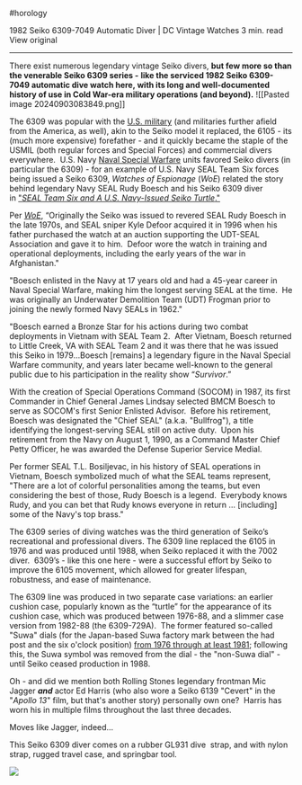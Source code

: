 #horology

1982 Seiko 6309-7049 Automatic Diver | DC Vintage Watches
3 min. read
View original

---

There exist numerous legendary vintage Seiko divers, **but few more so than the venerable Seiko 6309 series -** **like the serviced 1982 Seiko 6309-7049 automatic dive watch here, with its long and well-documented history of use in Cold War-era military operations (and beyond).** ![[Pasted image 20240903083849.png]]

The 6309 was popular with the [U.S. military](https://www.watchesofespionage.com/blogs/woe-dispatch/us-army-ranger-watches) (and militaries further afield from the America, as well), akin to the Seiko model it replaced, the 6105 - its (much more expensive) forefather - and it quickly became the staple of the USMIL (both regular forces and Special Forces) and commercial divers everywhere.  U.S. Navy [Naval Special Warfare](https://www.watchesofespionage.com/blogs/woe-dispatch/modern-navy-seal-watch-culture) units favored Seiko divers (in particular the 6309) - for an example of U.S. Navy SEAL Team Six forces being issued a Seiko 6309, _Watches of Espionage_ (_WoE_) related the story behind legendary Navy SEAL Rudy Boesch and his Seiko 6309 diver in ["_SEAL Team Six and A U.S. Navy-Issued Seiko Turtle_."](https://www.watchesofespionage.com/blogs/woe-disptach/seal-team-six-and-a-u-s-navy-issued-seiko-turtle)

Per [_WoE_](https://www.watchesofespionage.com/blogs/woe-dispatch/seal-team-six-and-a-u-s-navy-issued-seiko-turtle?_pos=1&_sid=d16cbd84b&_ss=r), “Originally the Seiko was issued to revered SEAL Rudy Boesch in the late 1970s, and SEAL sniper Kyle Defoor acquired it in 1996 when his father purchased the watch at an auction supporting the UDT-SEAL Association and gave it to him.  Defoor wore the watch in training and operational deployments, including the early years of the war in Afghanistan."

"Boesch enlisted in the Navy at 17 years old and had a 45-year career in Naval Special Warfare, making him the longest serving SEAL at the time.  He was originally an Underwater Demolition Team (UDT) Frogman prior to joining the newly formed Navy SEALs in 1962."

"Boesch earned a Bronze Star for his actions during two combat deployments in Vietnam with SEAL Team 2.  After Vietnam, Boesch returned to Little Creek, VA with SEAL Team 2 and it was there that he was issued this Seiko in 1979…Boesch [remains] a legendary figure in the Naval Special Warfare community, and years later became well-known to the general public due to his participation in the reality show “_Survivor_.”

With the creation of Special Operations Command (SOCOM) in 1987, its first Commander in Chief General James Lindsay selected BMCM Boesch to serve as SOCOM's first Senior Enlisted Advisor.  Before his retirement, Boesch was designated the "Chief SEAL" (a.k.a. "Bullfrog"), a title identifying the longest-serving SEAL still on active duty.  Upon his retirement from the Navy on August 1, 1990, as a Command Master Chief Petty Officer, he was awarded the Defense Superior Service Medial.

Per former SEAL T.L. Bosiljevac, in his history of SEAL operations in Vietnam, Boesch symbolized much of what the SEAL teams represent, "There are a lot of colorful personalities among the teams, but even considering the best of those, Rudy Boesch is a legend.  Everybody knows Rudy, and you can bet that Rudy knows everyone in return ... [including] some of the Navy's top brass."

The 6309 series of diving watches was the third generation of Seiko’s recreational and professional divers. The 6309 line replaced the 6105 in 1976 and was produced until 1988, when Seiko replaced it with the 7002 diver.  6309’s - like this one here - were a successful effort by Seiko to improve the 6105 movement, which allowed for greater lifespan, robustness, and ease of maintenance.

The 6309 line was produced in two separate case variations: an earlier cushion case, popularly known as the “turtle” for the appearance of its cushion case, which was produced between 1976-88, and a slimmer case version from 1982-88 (the 6309-729A).  The former featured so-called "Suwa" dials (for the Japan-based Suwa factory mark between the had post and the six o'clock position) [from 1976 through at least 1981](https://adventuresinamateurwatchfettling.com/2013/11/27/a-seiko-6309-7040/); following this, the Suwa symbol was removed from the dial - the "non-Suwa dial" - until Seiko ceased production in 1988.

Oh - and did we mention both Rolling Stones legendary frontman Mic Jagger _**and**_ actor Ed Harris (who also wore a Seiko 6139 "Cevert" in the "_Apollo 13_" film, but that's another story) personally own one?  Harris has worn his in multiple films throughout the last three decades. 

Moves like Jagger, indeed...

This Seiko 6309 diver comes on a rubber GL931 dive  strap, and with nylon strap, rugged travel case, and springbar tool.

![](chrome-extension://eppedlbobmdflmhleafebmahnbphgipb/assets/icons/icon-128.png)